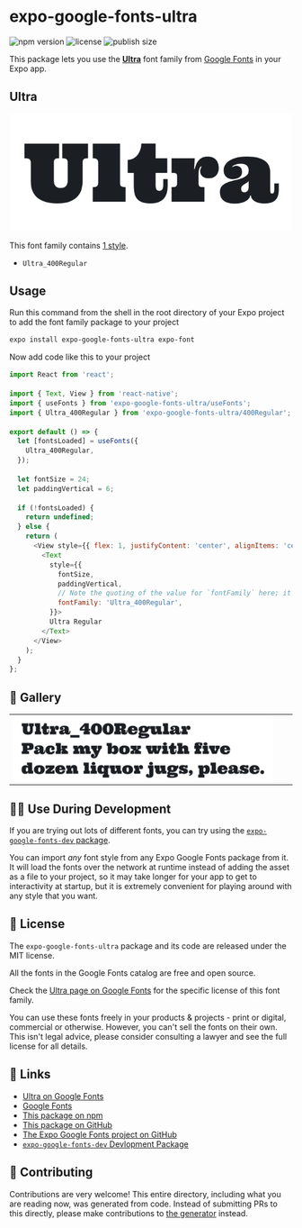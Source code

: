 # expo-google-fonts-ultra

![npm version](https://flat.badgen.net/npm/v/expo-google-fonts-ultra)
![license](https://flat.badgen.net/github/license/expo/google-fonts)
![publish size](https://flat.badgen.net/packagephobia/install/expo-google-fonts-ultra)

This package lets you use the [**Ultra**](https://fonts.google.com/specimen/Ultra) font family from [Google Fonts](https://fonts.google.com/) in your Expo app.

## Ultra

![Ultra](./font-family.png)

This font family contains [1 style](#-gallery).

- `Ultra_400Regular`

## Usage

Run this command from the shell in the root directory of your Expo project to add the font family package to your project
```sh
expo install expo-google-fonts-ultra expo-font
```

Now add code like this to your project
```js
import React from 'react';

import { Text, View } from 'react-native';
import { useFonts } from 'expo-google-fonts-ultra/useFonts';
import { Ultra_400Regular } from 'expo-google-fonts-ultra/400Regular';

export default () => {
  let [fontsLoaded] = useFonts({
    Ultra_400Regular,
  });

  let fontSize = 24;
  let paddingVertical = 6;

  if (!fontsLoaded) {
    return undefined;
  } else {
    return (
      <View style={{ flex: 1, justifyContent: 'center', alignItems: 'center' }}>
        <Text
          style={{
            fontSize,
            paddingVertical,
            // Note the quoting of the value for `fontFamily` here; it expects a string!
            fontFamily: 'Ultra_400Regular',
          }}>
          Ultra Regular
        </Text>
      </View>
    );
  }
};

```

## 🔡 Gallery


||||
|-|-|-|
|![Ultra_400Regular](.//400Regular/Ultra_400Regular.ttf.png)||||


## 👩‍💻 Use During Development

If you are trying out lots of different fonts, you can try using the [`expo-google-fonts-dev` package](https://github.com/freeboub/google-fonts/tree/master/font-packages/dev#readme).

You can import *any* font style from any Expo Google Fonts package from it. It will load the fonts
over the network at runtime instead of adding the asset as a file to your project, so it may take longer
for your app to get to interactivity at startup, but it is extremely convenient
for playing around with any style that you want.

## 📖 License

The `expo-google-fonts-ultra` package and its code are released under the MIT license.

All the fonts in the Google Fonts catalog are free and open source.

Check the [Ultra page on Google Fonts](https://fonts.google.com/specimen/Ultra) for the specific license of this font family.

You can use these fonts freely in your products & projects - print or digital, commercial or otherwise. However, you can't sell the fonts on their own. This isn't legal advice, please consider consulting a lawyer and see the full license for all details.

## 🔗 Links

- [Ultra on Google Fonts](https://fonts.google.com/specimen/Ultra)
- [Google Fonts](https://fonts.google.com/)
- [This package on npm](https://www.npmjs.com/package/expo-google-fonts-ultra)
- [This package on GitHub](https://github.com/freeboub/google-fonts/tree/master/font-packages/ultra)
- [The Expo Google Fonts project on GitHub](https://github.com/freeboub/google-fonts)
- [`expo-google-fonts-dev` Devlopment Package](https://github.com/freeboub/google-fonts/tree/master/font-packages/dev)

## 🤝 Contributing

Contributions are very welcome! This entire directory, including what you are reading now, was generated from code. Instead of submitting PRs to this directly, please make contributions to [the generator](https://github.com/freeboub/google-fonts/tree/master/packages/generator) instead.
